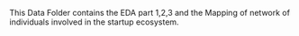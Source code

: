 
This Data Folder contains the EDA part 1,2,3 and the Mapping of network of individuals involved in the startup ecosystem.


